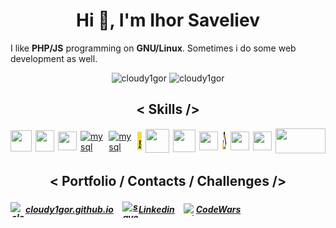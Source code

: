 <h1 align="center">Hi 👋, I'm Ihor Saveliev</h1>

I like **PHP/JS** programming on **GNU/Linux**. Sometimes i do some web development as well.

<!-- ![Screenshot](screenshot.png) -->
  <div align="center">
  <img width="38%" src="https://github-readme-stats.vercel.app/api/top-langs?username=cloudy1gor&show_icons=true&locale=en&layout=compact" alt="cloudy1gor" />
<img width="50%" src="https://github-readme-stats.vercel.app/api?username=cloudy1gor&show_icons=true&locale=en" alt="cloudy1gor" />
  </div>

<h2 align="center" >
  <span style="color:#006400;"></span>
  < Skills />
 </h2>

<div style="display:flex;align-items:center;justify-content: center;">
<a href="https://www.php.net" target="_blank" style="margin-right:6px;" rel="noreferrer"><img src="https://www.svgrepo.com/show/452088/php.svg"  width="34" height="34"/>
<a href="https://symfony.com/" target="_blank" style="margin-right:6px;" rel="noreferrer"><img src="https://www.svgrepo.com/show/508947/symfony.svg"  width="30" height="34"/>
<a href="https://codex.wordpress.org/Main_Page" target="_blank" style="margin-right:6px;" rel="noreferrer"><img src="https://www.vectorlogo.zone/logos/wordpress/wordpress-icon.svg"   width="30" height="30"/>
<a href="https://www.mysql.com/" target="_blank" style="margin-right:6px;" rel="noreferrer"><img src="https://www.svgrepo.com/show/221326/mysql.svg" alt="mysql" width="30" height="30"/> </a>
<a href="https://redis.io/" target="_blank" style="margin-right:6px;" rel="noreferrer"><img src="https://www.svgrepo.com/show/354272/redis.svg" alt="mysql" width="32" height="32"/> </a>
<a href="https://developer.mozilla.org/en-US/docs/Web/JavaScript" target="_blank" style="margin-right:6px;" rel="noreferrer"> <img src="https://raw.githubusercontent.com/devicons/devicon/master/icons/javascript/javascript-original.svg" width="30" height="30"/></a>
<a href="https://webpack.js.org/" target="_blank" style="margin-right:6px;" rel="noreferrer"><img src="https://www.svgrepo.com/show/354552/webpack.svg" width="38" height="38"/></a>
<a href="https://www.docker.com/" target="_blank" style="margin-right:6px;" rel="noreferrer"><img src="https://www.svgrepo.com/show/452192/docker.svg" width="36" height="36"/> </a>
<a href="https://git-scm.com/" target="_blank" style="margin-right:6px;" rel="noreferrer"><img src="https://www.vectorlogo.zone/logos/git-scm/git-scm-icon.svg" width="30" height="30"/> </a>
<a href="https://www.linux.org/" target="_blank" style="margin-right:6px;" rel="noreferrer"><img src="https://raw.githubusercontent.com/devicons/devicon/master/icons/linux/linux-original.svg" alt="linux" width="30" height="30"/> </a>
<a href="https://www.gnu.org/software/bash/" target="_blank" style="margin-right:6px;" rel="noreferrer"><img src="https://www.vectorlogo.zone/logos/gnu_bash/gnu_bash-icon.svg"   width="30" height="30"/> 
<a href="https://www.sass-lang.com/" target="_blank" style="margin-right:6px;" rel="noreferrer"><img src="https://www.vectorlogo.zone/logos/sass-lang/sass-lang-icon.svg"   width="30" height="30"/> 
<a href="https://pugjs.org/language/mixins.html" target="_blank" rel="noreferrer"> <img src="https://www.vectorlogo.zone/logos/pugjs/pugjs-ar21.svg" width="80" height="40"/> 
</a>
</div>

<h2 align="center" >
  < Portfolio / Contacts / Сhallenges />
 </h2>

<!-- <div style="display:flex;flex-wrap:wrap;align-items:center;"> -->
<h5 align="center" style="display:flex;flex-wrap:wrap;align-items:center;">
<a style="display:flex;align-items:center;margin-right:14px;" href="https://www.codewars.com/users/cloudy1gor" target="blank"><img align="center" src="https://www.svgrepo.com/show/525044/star-circle.svg" alt="cloudy1gor" height="24" width="24" /> cloudy1gor.github.io</a>
<a style="display:flex;align-items:center;margin-right:14px;" href="https://www.linkedin.com/in/ihor-savelyev-68a7681ba" target="blank"><img align="center" src="https://www.svgrepo.com/show/360538/linkedin-circle.svg" alt="savelyev" height="26" width="26" /> Linkedin</a>
<a style="display:flex;align-items:center;margin-right:14px;" href="https://www.codewars.com/users/cloudy1gor" target="blank"><img align="center" src="https://www.svgrepo.com/show/305890/codewars.svg" alt="cloudy1gor" height="20" width="20" /> CodeWars</a>
</h5>
